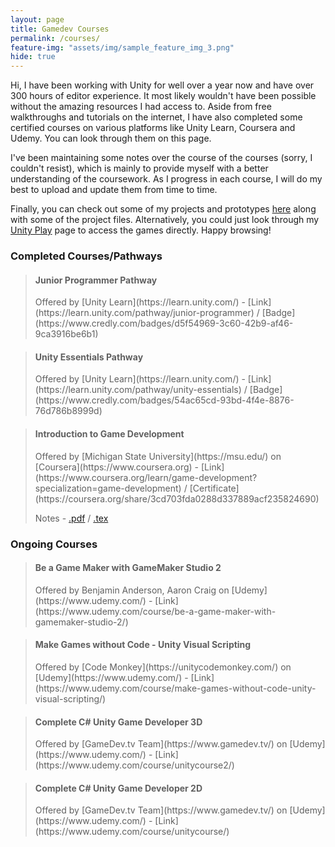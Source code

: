 ```yaml
---
layout: page
title: Gamedev Courses
permalink: /courses/
feature-img: "assets/img/sample_feature_img_3.png"
hide: true
---
```


Hi, I have been working with Unity for well over a year now and have over 300 hours of editor experience. It most likely wouldn't have been possible without the amazing resources I had access to. Aside from free walkthroughs and tutorials on the internet, I have also completed some certified courses on various platforms like Unity Learn, Coursera and Udemy. You can look through them on this page.

I've been maintaining some notes over the course of the courses (sorry, I couldn't resist), which is mainly to provide myself with a better understanding of the coursework. As I progress in each course, I will do my best to upload and update them from time to time.

Finally, you can check out some of my projects and prototypes [here](/gamedev/projects) along with some of the project files. Alternatively, you could just look through my [Unity Play](https://play.unity.com/u/nyx318) page to access the games directly. Happy browsing!

<h3>Completed Courses/Pathways</h3>

> <h4>Junior Programmer Pathway</h4>
> Offered by [Unity Learn](https://learn.unity.com/) - [Link](https://learn.unity.com/pathway/junior-programmer) / [Badge](https://www.credly.com/badges/d5f54969-3c60-42b9-af46-9ca3916be6b1)

> <h4>Unity Essentials Pathway</h4>
> Offered by [Unity Learn](https://learn.unity.com/) - [Link](https://learn.unity.com/pathway/unity-essentials) / [Badge](https://www.credly.com/badges/54ac65cd-93bd-4f4e-8876-76d786b8999d)

> <h4>Introduction to Game Development</h4>
> Offered by [Michigan State University](https://msu.edu/) on [Coursera](https://www.coursera.org) - [Link](https://www.coursera.org/learn/game-development?specialization=game-development) / [Certificate](https://coursera.org/share/3cd703fda0288d337889acf235824690)
>
> Notes - [.pdf](/gamedev/notes/gamedev_intro/intro_to_gamedev.pdf) / [.tex](https://github.com/omprabhu31/gamedev/blob/master/notes/gamedev_intro/intro_to_gamedev.tex)

<h3>Ongoing Courses</h3>

> <h4>Be a Game Maker with GameMaker Studio 2</h4>
> Offered by Benjamin Anderson, Aaron Craig on [Udemy](https://www.udemy.com/) - [Link](https://www.udemy.com/course/be-a-game-maker-with-gamemaker-studio-2/)

> <h4>Make Games without Code - Unity Visual Scripting</h4>
> Offered by [Code Monkey](https://unitycodemonkey.com/) on [Udemy](https://www.udemy.com/) - [Link](https://www.udemy.com/course/make-games-without-code-unity-visual-scripting/)

> <h4>Complete C# Unity Game Developer 3D</h4>
> Offered by [GameDev.tv Team](https://www.gamedev.tv/) on [Udemy](https://www.udemy.com/) - [Link](https://www.udemy.com/course/unitycourse2/)
  
> <h4>Complete C# Unity Game Developer 2D</h4>
> Offered by [GameDev.tv Team](https://www.gamedev.tv/) on [Udemy](https://www.udemy.com/) - [Link](https://www.udemy.com/course/unitycourse/)
